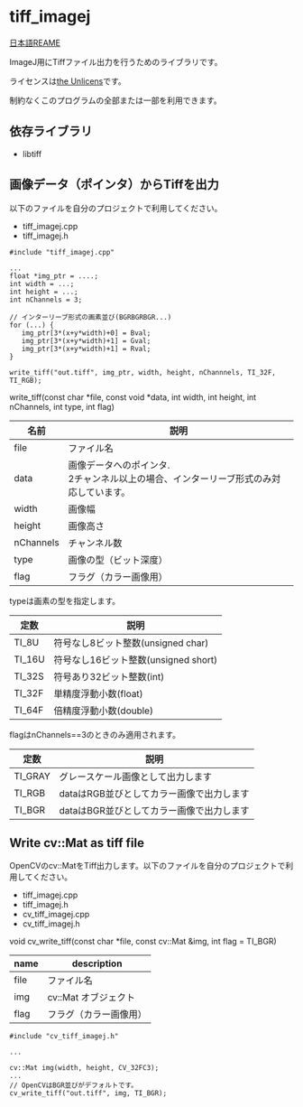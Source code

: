 # tiff_imagej
[日本語REAME](https://github.com/for-tokyo/tiff_imagej/README_JA.md)

ImageJ用にTiffファイル出力を行うためのライブラリです。

ライセンスは[the Unlicens](http://unlicense.org/)です。

制約なくこのプログラムの全部または一部を利用できます。

## 依存ライブラリ
- libtiff


## 画像データ（ポインタ）からTiffを出力
以下のファイルを自分のプロジェクトで利用してください。
- tiff_imagej.cpp
- tiff_imagej.h	

```
#include "tiff_imagej.cpp"

...
float *img_ptr = ....;
int width = ...;
int height = ...;
int nChannels = 3;

// インターリーブ形式の画素並び(BGRBGRBGR...)
for (...) {
   img_ptr[3*(x+y*width)+0] = Bval;
   img_ptr[3*(x+y*width)+1] = Gval; 
   img_ptr[3*(x+y*width)+1] = Rval; 
}

write_tiff("out.tiff", img_ptr, width, height, nChannnels, TI_32F, TI_RGB);
```
write_tiff(const char *file, const void *data, int width, int height, int nChannels,
			   int type, int flag)


| 名前 | 説明 |
----|---- 
| file | ファイル名 |
| data | 画像データへのポインタ. <br> 2チャンネル以上の場合、インターリーブ形式のみ対応しています。 |
| width | 画像幅 |
| height | 画像高さ |
| nChannels | チャンネル数 |
| type | 画像の型（ビット深度） |
| flag | フラグ（カラー画像用） |

typeは画素の型を指定します。

| 定数 | 説明 |
---- | ----
| TI_8U | 符号なし8ビット整数(unsigned char) |
| TI_16U | 符号なし16ビット整数(unsigned short) |
| TI_32S | 符号あり32ビット整数(int) |
| TI_32F | 単精度浮動小数(float) |
| TI_64F | 倍精度浮動小数(double) |

flagはnChannels==3のときのみ適用されます。

| 定数 | 説明 |
---- | ----
| TI_GRAY | グレースケール画像として出力します |
| TI_RGB | dataはRGB並びとしてカラー画像で出力します |
| TI_BGR | dataはBGR並びとしてカラー画像で出力します |


## Write cv::Mat as tiff file
OpenCVのcv::MatをTiff出力します。以下のファイルを自分のプロジェクトで利用してください。
- tiff_imagej.cpp
- tiff_imagej.h
- cv_tiff_imagej.cpp	
- cv_tiff_imagej.h

void cv_write_tiff(const char *file, const cv::Mat &img, int flag = TI_BGR)

| name | description |
----|---- 
| file | ファイル名 |
| img | cv::Mat オブジェクト |
| flag | フラグ（カラー画像用）  |

```
#include "cv_tiff_imagej.h"

...

cv::Mat img(width, height, CV_32FC3);
...
// OpenCVはBGR並びがデフォルトです。
cv_write_tiff("out.tiff", img, TI_BGR); 
```

